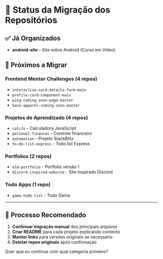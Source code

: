 # 🚀 Status da Migração dos Repositórios

## ✅ Já Organizados
- **android-site** - Site sobre Android (Curso em Vídeo)

## 🎯 Próximos a Migrar

### Frontend Mentor Challenges (4 repos)
- `interactive-card-details-form-main`
- `profile-card-component-main`  
- `ping-coming-soon-page-master`
- `base-apparel-coming-soon-master`

### Projetos de Aprendizado (4 repos)
- `calcJs` - Calculadora JavaScript
- `personal-finances` - Controle financeiro
- `automation` - Projeto StackBlitz
- `to-do-list-express` - Todo list Express

### Portfolios (2 repos)
- `old-portfolio` - Portfolio versão 1
- `discord-inspired-website` - Site inspirado Discord

### Todo Apps (1 repo)  
- `gama-todo-list` - Todo Gama

---

## 🔄 Processo Recomendado

1. **Continuar migração manual** dos principais arquivos
2. **Criar README** para cada projeto explicando contexto
3. **Manter links** para versões originais se necessário
4. **Deletar repos originais** após confirmação

Quer que eu continue com qual categoria primeiro?